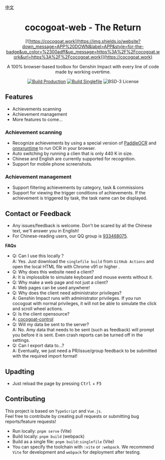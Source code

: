 [中文](README.md)
<div align="center">

# cocogoat-web - The Return
[![https://cocogoat.work](https://img.shields.io/website?down_message=APP%20DOWN&label=APP&style=for-the-badge&up_color=%2300adff&up_message=https%3A%2F%2Fcocogoat.work&url=https%3A%2F%2Fcocogoat.work)](https://cocogoat.work)

A 100% browser-based toolbox for Genshin Impact with every line of code made by working overtime.

[![Build Production](https://img.shields.io/github/actions/workflow/status/YuehaiTeam/cocogoat/build-production.yml?branch=main&style=for-the-badge)](https://github.com/YuehaiTeam/cocogoat-web/actions/workflows/build-production.yml)
[![Build Singlefile](https://img.shields.io/github/actions/workflow/status/YuehaiTeam/cocogoat/build-singlefile.yml?branch=main&style=for-the-badge&label=SINGLEFILE)](https://github.com/YuehaiTeam/cocogoat-web/actions/workflows/build-production.yml)
![BSD-3 License](https://img.shields.io/github/license/YuehaiTeam/cocogoat?style=for-the-badge)

</div>

## Features
 - Achievements scanning
 - Achievement management
 - More features to come...

### Achievement scanning
 - Recognize achievements by using a special version of [PaddleOCR](https://github.com/PaddlePaddle/PaddleOCR) and [onnxruntime](https://onnx.ai) to run OCR in your browser.
 - Auto switching by running a clien that is only 440 K in size.
 - Chinese and English are currently supported for recognition.
 - Support for mobile phone screenshots.

### Achievement management
- Support filtering achievements by category, task & commissions
- Support for viewing the trigger conditions of achievements. If the achievement is triggered by task, the task name can be displayed.

## Contact or Feedback
 - Any issues/feedback is welcome. Don't be scared by all the Chinese text, we'll answer you in English!
 - For Chinese-reading users, our QQ group is [933468075](https://jq.qq.com/?_wv=1027&k=Pl2MFHcA).

**FAQs**
 - Q: Can I use this locally？  
   A: Yes. Just download the `singlefile build` from `GitHub Actions` and open the local HTML file with Chrome v91 or higher .
 - Q: Why does this website need a client?  
   A: It is implossible to simulate keyboard and mouse events without it.
 - Q: Why make a web page and not just a client?  
   A: Web pages can be used anywhere!
 - Q: Why does the client need administrator privileges?  
   A: Genshin Impact runs with administrator privileges. If you run cocogoat with normal privileges, it will not be able to simulate the click and scroll wheel actions.
 - Q: Is the client opensource?  
   A: [cocogoat-control](https://github.com/YuehaiTeam/cocogoat-control)
 - Q: Will my data be sent to the server?  
   A: No. Amy data that needs to be sent (such as feedback) will prompt you before it is sent. Even crash reports can be turned off in the settings.
 - Q: Can I export data to...?  
   A: Eventually, we just need a PR/issue/group feedback to be submitted with the required import format!

## Upadting
 - Just reload the page by pressing <kbd>Ctrl</kbd> + <kbd>F5</kbd>

## Contributing
This project is based on `TypeScript` and `Vue.js`.  
Feel free to contribute by creating pull requests or submitting bug reports/feature requests!

 - Run locally: `pnpm serve` (Vite)
 - Build locally: `pnpm build` (webpack)
 - Build as a single file: `pnpm build:singlefile` (Vite)
 - You can specify the toolchain with `:vite` or `:webpack`. We recommend `Vite` for development and `webpack` for deployment after testing.

